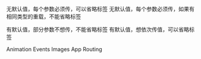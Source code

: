 
无默认值，每个参数必须传，可以省略标签
无默认值，每个参数必须传，如果有相同类型的重载，不能省略标签

有默认值，部分参数不想传，不能省略标签
有默认值，想依次传值，可以省略标签

Animation
Events
Images
App Routing
